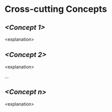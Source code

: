 # Cross-cutting Concepts

## _\<Concept 1>_

\<explanation>

## _\<Concept 2>_

\<explanation>

…

## _\<Concept n>_

\<explanation>
